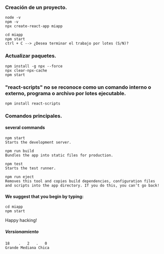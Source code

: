 ### Creación de un proyecto.

    node -v
    npm -v
    npx create-react-app miapp
    
    cd miapp
    npm start
    ctrl + C --> ¿Desea terminar el trabajo por lotes (S/N)?

### Actualizar paquetes. 

    npm install -g npx --force 
    npx clear-npx-cache 
    npm start 

### "react-scripts" no se reconoce como un comando interno o externo, programa o archivo por lotes ejecutable.
    npm install react-scripts

### Comandos principales. 
#### several commands

    npm start
    Starts the development server.

    npm run build
    Bundles the app into static files for production.

    npm test
    Starts the test runner.

    npm run eject
    Removes this tool and copies build dependencies, configuration files
    and scripts into the app directory. If you do this, you can’t go back!

#### We suggest that you begin by typing:

    cd miapp
    npm start

Happy hacking!

##### Versionamiento
    18    .   2   .   0
    Grande Mediana Chica
